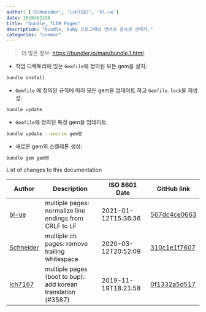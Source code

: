 ```yaml
---
author: ['Schneider', 'lch7167', 'bl-ue']
date: 1610462196
title: "bundle, TLDR Pages"
description: "bundle, Ruby 프로그래밍 언어의 종속성 관리자."
categories: "common"
---
```

> 더 많은 정보: <https://bundler.io/man/bundle.1.html>.

- 작업 디렉토리에 있는 `Gemfile`에 정의된 모든 gem을 설치:

```bash
bundle install
```

- `Gemfile` 에 정의된 규칙에 따라 모든 gem을 업데이트 하고 `Gemfile.lock`을 재생성:

```bash
bundle update
```

- `Gemfile`에 정의된 특정 gem을 업데이트:

```bash
bundle update --source gem명
```

- 새로운 gem의 스켈레톤 생성:

```bash
bundle gem gem명
```
List of changes to this documentation


Author | Description | ISO 8601 Date | GitHub link
------|-----|-----|-----
[bl-ue](mailto:54780737+bl-ue@users.noreply.github.com) | multiple pages: normalize line endings from CRLF to LF | 2021-01-12T15:36:36 | [567dc4ce0663](https://github.com/tldr-pages/tldr/commit/567dc4ce0663231ea1b8b9533b327094eb82ba1f)
[Schneider](mailto:lucas.schneider@sap.com) | multiple ch pages: remove trailing whitespace | 2020-03-12T20:52:09 | [310c1e1f7607](https://github.com/tldr-pages/tldr/commit/310c1e1f7607c67e5651e4d3c118a43029639285)
[lch7167](mailto:youngsj69@gmail.com) | multiple pages (boot to bup): add korean translation (#3587) | 2019-11-19T18:21:58 | [0f1332a5d517](https://github.com/tldr-pages/tldr/commit/0f1332a5d517f703c15b54fe39b4f23f77505e7f)

